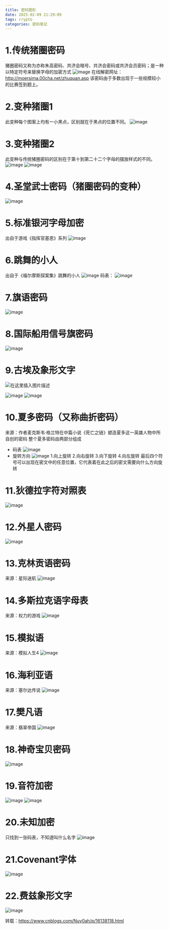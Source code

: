 ```yaml
---
title: 密码图形
date: 2025-02-09 21:29:09
tags: crypto
categories: 密码笔记
---
```


# 1.传统猪圈密码

猪圈密码又称为亦称朱高密码、共济会暗号、共济会密码或共济会员密码；是一种以特定符号来替换字母的加密方式
![image](https://img2022.cnblogs.com/blog/2643789/202204/2643789-20220412183247511-1046252160.png)
在线解密网址：http://moersima.00cha.net/zhuquan.asp
该密码由于多数出现于一些规模较小的比赛签到题上。

# 2.变种猪圈1

此变种每个图案上均有一小黑点，区别就在于黑点的位置不同。
![image](https://img2022.cnblogs.com/blog/2643789/202204/2643789-20220412183330303-1814411128.png)

# 3.变种猪圈2

此变种与传统猪圈密码的区别在于第十到第二十二个字母的摆放样式的不同。
![image](https://img2022.cnblogs.com/blog/2643789/202204/2643789-20220412185043160-1341684060.png)
![image](https://img2022.cnblogs.com/blog/2643789/202204/2643789-20220412183622815-2121228145.png)

# 4.圣堂武士密码（猪圈密码的变种）

![image](https://img2022.cnblogs.com/blog/2643789/202204/2643789-20220412185801020-1048076578.png)

# 5.标准银河字母加密

出自于游戏《指挥官基恩》系列
![image](https://img2022.cnblogs.com/blog/2643789/202204/2643789-20220412185944622-523287134.png)

# 6.跳舞的小人

出自于《福尔摩斯探案集》跳舞的小人
![image](https://img2022.cnblogs.com/blog/2643789/202204/2643789-20220412213938584-398264519.png)
码表：
![image](https://img2022.cnblogs.com/blog/2643789/202204/2643789-20220412214019800-1674179488.png)

# 7.旗语密码

![image](https://img2022.cnblogs.com/blog/2643789/202204/2643789-20220412214643604-1189029826.png)

# 8.国际船用信号旗密码

![image](https://img2022.cnblogs.com/blog/2643789/202204/2643789-20220412214925368-1777834753.png)

# 9.古埃及象形文字

![在这里插入图片描述](https://i-blog.csdnimg.cn/blog_migrate/20dd09908f2cebfb6335da06a702db01.png)

![image](https://img2022.cnblogs.com/blog/2643789/202204/2643789-20220412215407708-1967016282.png)
![image](https://img2022.cnblogs.com/blog/2643789/202204/2643789-20220412215420563-924413180.png)

# 10.夏多密码（又称曲折密码）

来源：作者麦克斯韦·格兰特在中篇小说《死亡之链》塑造夏多这一英雄人物中所自创的密码
整个夏多密码由两部分组成

- 码表
  ![image](https://img2022.cnblogs.com/blog/2643789/202204/2643789-20220412220443963-590276514.png)
- 旋转方向
  ![image](https://img2022.cnblogs.com/blog/2643789/202204/2643789-20220412220502965-1835940966.png)
  1.向上旋转 2.向右旋转 3.向下旋转 4.向左旋转
  最后四个符号可以出现在密文中的任意位置，它代表着在此之后的密文需要向什么方向旋转

# 11.狄德拉字符对照表

![image](https://img2022.cnblogs.com/blog/2643789/202204/2643789-20220412221545089-262623110.png)

# 12.外星人密码

![image](https://img2022.cnblogs.com/blog/2643789/202204/2643789-20220412225257979-1647449554.png)

# 13.克林贡语密码

来源：星际迷航
![image](https://img2022.cnblogs.com/blog/2643789/202204/2643789-20220412222608444-1434271480.png)

# 14.多斯拉克语字母表

来源：权力的游戏
![image](https://img2022.cnblogs.com/blog/2643789/202204/2643789-20220412222742631-109918880.png)

# 15.模拟语

来源：模拟人生4
![image](https://img2022.cnblogs.com/blog/2643789/202204/2643789-20220412223318780-467903636.png)

# 16.海利亚语

来源：塞尔达传说
![image](https://img2022.cnblogs.com/blog/2643789/202204/2643789-20220412223530851-1730817793.png)

# 17.樊凡语

来源：翡翠帝国
![image](https://img2022.cnblogs.com/blog/2643789/202204/2643789-20220412223749867-2077724763.png)

# 18.神奇宝贝密码

![image](https://img2022.cnblogs.com/blog/2643789/202204/2643789-20220412224401865-1930324857.png)

# 19.音符加密

![image](https://img2022.cnblogs.com/blog/2643789/202204/2643789-20220412224614882-723846320.png)
![image](https://img2022.cnblogs.com/blog/2643789/202204/2643789-20220412224624867-832389225.png)

# 20.未知加密

只找到一张码表，不知道叫什么名字
![image](https://img2022.cnblogs.com/blog/2643789/202204/2643789-20220412224920417-440867205.png)

# 21.Covenant字体

![image](https://img2022.cnblogs.com/blog/2643789/202204/2643789-20220413101907493-1419053884.png)

# 22.费兹象形文字

![image](https://img2022.cnblogs.com/blog/2643789/202208/2643789-20220808170516291-1506846489.png)

转载：https://www.cnblogs.com/Nuy0ah/p/16138118.html
